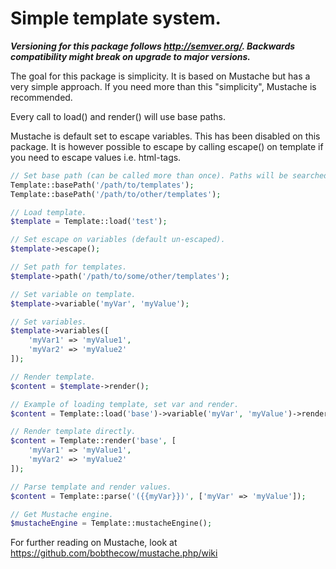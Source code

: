 # Simple template system.

**_Versioning for this package follows http://semver.org/. Backwards compatibility might break on upgrade to major versions._**

The goal for this package is simplicity. It is based on Mustache but has a very simple approach.
If you need more than this "simplicity", Mustache is recommended.

Every call to load() and render() will use base paths.

Mustache is default set to escape variables. This has been disabled on this package.
It is however possible to escape by calling escape() on template if you need to escape values i.e. html-tags.

```php
// Set base path (can be called more than once). Paths will be searched in reverse order.
Template::basePath('/path/to/templates');
Template::basePath('/path/to/other/templates');
```

```php
// Load template.
$template = Template::load('test');

// Set escape on variables (default un-escaped).
$template->escape();

// Set path for templates.
$template->path('/path/to/some/other/templates');

// Set variable on template.
$template->variable('myVar', 'myValue');

// Set variables.
$template->variables([
    'myVar1' => 'myValue1',
    'myVar2' => 'myValue2'
]);

// Render template.
$content = $template->render();
```

```php
// Example of loading template, set var and render.
$content = Template::load('base')->variable('myVar', 'myValue')->render();
```

```php
// Render template directly.
$content = Template::render('base', [
    'myVar1' => 'myValue1',
    'myVar2' => 'myValue2'
]);
```

```php
// Parse template and render values.
$content = Template::parse('({{myVar}})', ['myVar' => 'myValue']);
```

```php
// Get Mustache engine.
$mustacheEngine = Template::mustacheEngine();
```

For further reading on Mustache, look at https://github.com/bobthecow/mustache.php/wiki
